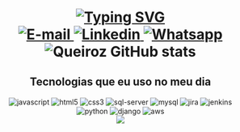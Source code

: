 <h1 align="center">
  <a href="https://git.io/typing-svg">
    <img src="https://readme-typing-svg.herokuapp.com?font=Fira+Code&weight=500&size=26&duration=5006&pause=1000&color=20C1F8&background=FF758400&random=true&width=435&lines=++Hi!%2C+++++++++++I'M+Felipe👨‍💻+👋" alt="Typing SVG" />


<div align="center">
  <a href="https://https://mail.google.com">
    <img src="https://img.shields.io/badge/Gmail-D14836?style=for-the-badge&logo=gmail&logoColor=white" alt="E-mail" />
  </a>
  <a href="https://www.linkedin.com/in/felipe-oliveira-73b9a822b/">
    <img src="https://img.shields.io/badge/LinkedIn-0077B5?style=for-the-badge&logo=linkedin&logoColor=white" alt="Linkedin" />
  </a>
  <a href="https://wa.me/qr/Q56PZKMVX5FXE1">
    <img src="https://img.shields.io/badge/WhatsApp-25D366?style=for-the-badge&logo=whatsapp&logoColor=white" alt="Whatsapp" />
  </a>
</div>

<div align="center">
  <img src="https://github-readme-stats.vercel.app/api?username=Feelpzs&show_icons=true&theme=tokyonight" alt="Queiroz GitHub stats" />
</div>

<h2 align="center">Tecnologias que eu uso no meu dia</h2>

<div align="center" style="display: inline_block">
  <img align="center" alt="javascript" src="https://img.shields.io/badge/JavaScript-F7DF1E?style=for-the-badge&logo=javascript&logoColor=black" />
  <img align="center" alt="html5" src="https://img.shields.io/badge/HTML5-E34F26?style=for-the-badge&logo=html5&logoColor=white" />
  <img align="center" alt="css3" src="https://img.shields.io/badge/CSS3-1572B6?style=for-the-badge&logo=css3&logoColor=white" />
  <img align="center" alt="sql-server" src="https://img.shields.io/badge/Microsoft%20SQL%20Server-CC2927?style=for-the-badge&logo=microsoft%20sql%20server&logoColor=white" />
  <img align="center" alt="mysql" src="https://img.shields.io/badge/MySQL-005C84?style=for-the-badge&logo=mysql&logoColor=white" />
  <img align="center" alt="jira" src="https://img.shields.io/badge/Jira-0052CC?style=for-the-badge&logo=Jira&logoColor=white" />
  <img align="center" alt="jenkins" src="https://img.shields.io/badge/Jenkins-D24939?style=for-the-badge&logo=Jenkins&logoColor=white" />
  <img align="center" alt="python" src="https://img.shields.io/badge/Python-3776AB?style=for-the-badge&logo=python&logoColor=white" />
  <img align="center" alt="django" src="https://img.shields.io/badge/Django-092E20?style=for-the-badge&logo=django&logoColor=white" />
  <img align="center" alt="aws" src="https://img.shields.io/badge/Amazon_AWS-232F3E?style=for-the-badge&logo=amazon-aws&logoColor=white" />
</div>

<div align="center">
  <img src="https://readme-typing-svg.herokuapp.com/?font=Righteous&size=35&center=true&vCenter=true&width=500&height=70&duration=4000&lines=Thanks+for+the+visit!;" />
</div>
